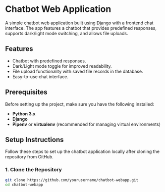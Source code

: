 # Chatbot Web Application

A simple chatbot web application built using Django with a frontend chat interface. The app features a chatbot that provides predefined responses, supports dark/light mode switching, and allows file uploads.

## Features

- Chatbot with predefined responses.
- Dark/Light mode toggle for improved readability.
- File upload functionality with saved file records in the database.
- Easy-to-use chat interface.

## Prerequisites

Before setting up the project, make sure you have the following installed:

- **Python 3.x**
- **Django**
- **Pipenv** or **virtualenv** (recommended for managing virtual environments)

## Setup Instructions

Follow these steps to set up the chatbot application locally after cloning the repository from GitHub.

### 1. Clone the Repository

```bash
git clone https://github.com/yourusername/chatbot-webapp.git
cd chatbot-webapp
